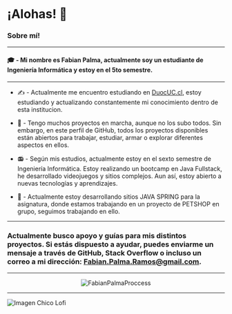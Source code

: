 # ¡Alohas! 👋

### Sobre mí!

---

#### 🎓 - Mi nombre es Fabian Palma, actualmente soy un estudiante de Ingeniería Informática y estoy en el 5to semestre.

---

- ✍️ - Actualmente me encuentro estudiando en [DuocUC.cl](https://www.duoc.cl/), estoy estudiando y actualizando constantemente mi conocimiento dentro de esta institucion.

- 🚀 - Tengo muchos proyectos en marcha, aunque no los subo todos. Sin embargo, en este perfil de GitHub, todos los proyectos disponibles están abiertos para trabajar, estudiar, armar o explorar diferentes aspectos en ellos.

- 📻 - Según mis estudios, actualmente estoy en el sexto semestre de Ingeniería Informática. Estoy realizando un bootcamp en Java Fullstack, he desarrollado videojuegos y sitios complejos. Aun así, estoy abierto a nuevas tecnologías y aprendizajes.

- 📝 - Actualmente estoy desarrollando sitios JAVA SPRING para la asignatura, donde estamos trabajando en un proyecto de PETSHOP en grupo, seguimos trabajando en ello.

---

### Actualmente busco apoyo y guías para mis distintos proyectos. Si estás dispuesto a ayudar, puedes enviarme un mensaje a través de GitHub, Stack Overflow o incluso un correo a mi dirección: [Fabian.Palma.Ramos@gmail.com](mailto:Fabian.palma.ramos@gmail.com).

---

<p align="center">
  <img src="https://github-readme-stats.vercel.app/api/top-langs?username=barbaracarvajal&show_icons=true&locale=en&layout=compact" alt="FabianPalmaProccess" />
</p>

---

![Imagen Chico Lofi](https://pbs.twimg.com/media/FtfuZJCXwAM5fyt?format=jpg&name=4096x4096)
